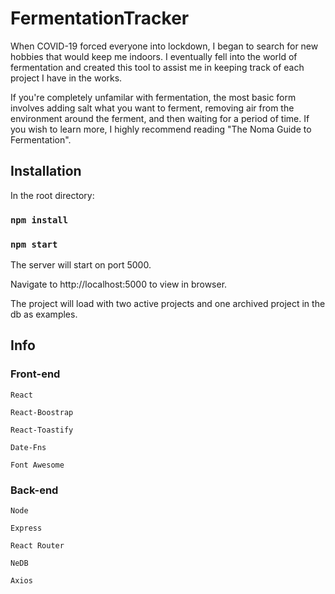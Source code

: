# FermentationTracker

When COVID-19 forced everyone into lockdown, I began to search for new hobbies that would keep me indoors. I eventually fell into the world of fermentation and created this tool to assist me in keeping track of each project I have in the works.

If you're completely unfamilar with fermentation, the most basic form involves adding salt what you want to ferment, removing air from the environment around the ferment, and then waiting for a period of time. If you wish to learn more, I highly recommend reading "The Noma Guide to Fermentation". 

## Installation

In the root directory:

### `npm install`

### `npm start`

The server will start on port 5000.

Navigate to http://localhost:5000 to view in browser.

The project will load with two active projects and one archived project in the db as examples. 

## Info

### Front-end

  	React
	
  	React-Boostrap
	
  	React-Toastify
	
  	Date-Fns
	
	Font Awesome
  
### Back-end
  	Node
	
  	Express
	
  	React Router
	
  	NeDB
	
  	Axios
